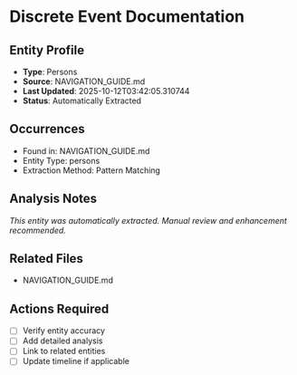 # Discrete Event Documentation

## Entity Profile
- **Type**: Persons
- **Source**: NAVIGATION_GUIDE.md
- **Last Updated**: 2025-10-12T03:42:05.310744
- **Status**: Automatically Extracted

## Occurrences
- Found in: NAVIGATION_GUIDE.md
- Entity Type: persons
- Extraction Method: Pattern Matching

## Analysis Notes
*This entity was automatically extracted. Manual review and enhancement recommended.*

## Related Files
- NAVIGATION_GUIDE.md

## Actions Required
- [ ] Verify entity accuracy
- [ ] Add detailed analysis
- [ ] Link to related entities
- [ ] Update timeline if applicable
